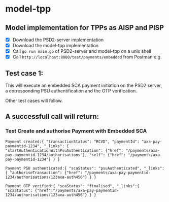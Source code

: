 # model-tpp
## Model implementation for TPPs as AISP and PISP

- [x] Download the PSD2-server implementation 
- [x] Download the model-tpp implementation 
- [x] Call `go run main.go` of PSD2-server and model-tpp on a unix shell
- [x] Call `http://localhost:8080/test/payments/embedded` from Postman e.g. 

## Test case 1:
This will execute an embedded SCA payment initiation on the PSD2 server, a corresponding PSU authentification and the OTP verification. 

Other test cases will follow. 

## A successfull call will return: 

### Test Create and authorise Payment with Embedded SCA

`Payment created:{
		"transactionStatus": "RCVD",
		"paymentId": "axa-pay-paymentid-1234",
		"_links": {
	"startAuthenticationWithPsuAuthentication": {"href": "/payments/axa-pay-paymentid-1234/authorisations"},
	"self": {"href": "/payments/axa-pay-paymentid-1234"} }
	}`

`Payment PSU authenticated:{
		"scaStatus": "psuAuthenticated",
	  "_links":{
	  "authoriseTransaction": {"href": "/payments/axa-pay-paymentid-1234/authorisations/123axa-auth456"}
		}
	  }`
	  
`Payment OTP verified:{
		"scaStatus": "finalised",
		"_links":{
	  "scaStatus": {"href":"/payments/axa-pay-paymentid-1234/authorisations/123axa-auth456"}
	  } }`
